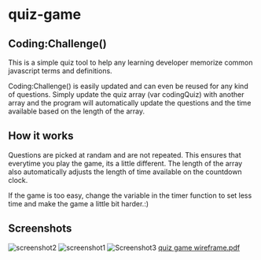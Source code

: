 # quiz-game

## Coding:Challenge()

This is a simple quiz tool to help any learning developer memorize common javascript terms and definitions.

Coding:Challenge() is easily updated and can even be reused for any kind of questions. Simply update the quiz array (var codingQuiz) with another array and the program will automatically update the questions and the time available based on the length of the array.

## How it works

Questions are picked at randam and are not repeated. This ensures that everytime you play the game, its a little different.
The length of the array also automatically adjusts the length of time available on the countdown clock.

If the game is too easy, change the variable in the timer function to set less time and make the game a little bit harder.:)

## Screenshots
![screenshot2](https://user-images.githubusercontent.com/78992027/113102249-9f6f2680-91b2-11eb-80a6-e33d1eb4b5a6.PNG)
![screenshot1](https://user-images.githubusercontent.com/78992027/113102254-a1d18080-91b2-11eb-925c-7cbac84f6a54.PNG)
![Screenshot3](https://user-images.githubusercontent.com/78992027/113102260-a39b4400-91b2-11eb-9172-bef1306e51ce.PNG)
[quiz game wireframe.pdf](https://github.com/JoshTDesign/quiz-game/files/6234371/quiz.game.wireframe.pdf)

